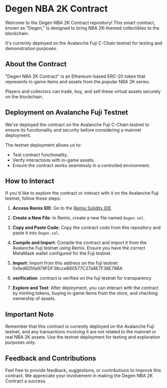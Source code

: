 # Degen NBA 2K Contract

Welcome to the Degen NBA 2K Contract repository! This smart contract, known as "Degen," is designed to bring NBA 2K-themed collectibles to the blockchain. 

It's currently deployed on the Avalanche Fuji C-Chain testnet for testing and demonstration purposes.

## About the Contract

"Degen NBA 2K Contract" is an Ethereum-based ERC-20 token that represents in-game items and assets from the popular NBA 2K series.

Players and collectors can trade, buy, and sell these virtual assets securely on the blockchain.

## Deployment on Avalanche Fuji Testnet

We've deployed the contract on the Avalanche Fuji C-Chain testnet to ensure its functionality and security before considering a mainnet deployment. 

The testnet deployment allows us to:

- Test contract functionality.
- Verify interactions with in-game assets.
- Ensure the contract works seamlessly in a controlled environment.

## How to Interact

If you'd like to explore the contract or interact with it on the Avalanche Fuji testnet, follow these steps:

1. **Access Remix IDE**: Go to the [Remix Solidity IDE](https://remix.ethereum.org/).

2. **Create a New File**: In Remix, create a new file named `Degen.sol`.

3. **Copy and Paste Code**: Copy the contract code from this repository and paste it into `Degen.sol`.

4. **Compile and Import**: Compile the contract and import it from the Avalanche Fuji testnet using Remix. Ensure you have the correct MetaMask wallet configured for the Fuji testnet.

5. **Import**: Import from this address on the fuji testnet 0xfed6D5fa979FDF38cceB80577C27a8E7F38E78BA

6. **verification**: contract is verified on the fuji testnet for transparency

7. **Explore and Test**: After deployment, you can interact with the contract by minting tokens, buying in-game items from the store, and checking ownership of assets.

## Important Note

Remember that this contract is currently deployed on the Avalanche Fuji testnet, and any transactions involving it are not related to the mainnet or real NBA 2K assets. Use the testnet deployment for testing and exploration purposes only.

## Feedback and Contributions

Feel free to provide feedback, suggestions, or contributions to improve this contract. We appreciate your involvement in making the Degen NBA 2K Contract a success.
